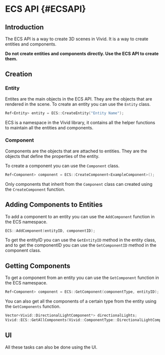 # ECS API {#ECSAPI}
## Introduction
The ECS API is a way to create 3D scenes in Vivid. It is a way to create entities and 
components. 

**Do not create entities and components directly. Use the ECS API to create them.**

## Creation
### Entity
Entites are the main objects in the ECS API. They are the objects that are rendered in the scene.
To create an entity you can use the `Entity` class. 

```cpp
Ref<Entity> entity = ECS::CreateEntity("Entity Name");
```

ECS is a namespace in the Vivid library, it contains all the helper functions to maintain all the entities and 
components.

### Component
Components are the objects that are attached to entities. They are the objects that define the 
properties of the entity. 

To create a component you can use the `Component` class.

```cpp
Ref<Component> component = ECS::CreateComponent<ExampleComponent>();
```

Only components that inherit from the `Component` class can created using the `CreateComponent` function.

## Adding Components to Entities
To add a component to an entity you can use the `AddComponent` function in the ECS namespace.

```cpp
ECS::AddComponent(entityID, componentID);
```

To get the entityID you can use the `GetEntityID` method in the entity class, and to get the 
componentID you can use the `GetComponentID` method in the component class.

## Getting Components
To get a component from an entity you can use the `GetComponent` function in the ECS namespace.

```cpp
Ref<Component> component = ECS::GetComponent(componentType, entityID);
```

You can also get all the components of a certain type from the entity using the `GetComponents` function.

```cpp
Vector<Vivid::DirectionalLightComponent*> directionalLights;
Vivid::ECS::GetAllComponents(Vivid::ComponentType::DirectionalLightComponent, directionalLights);
```

## UI
All these tasks can also be done using the UI.
